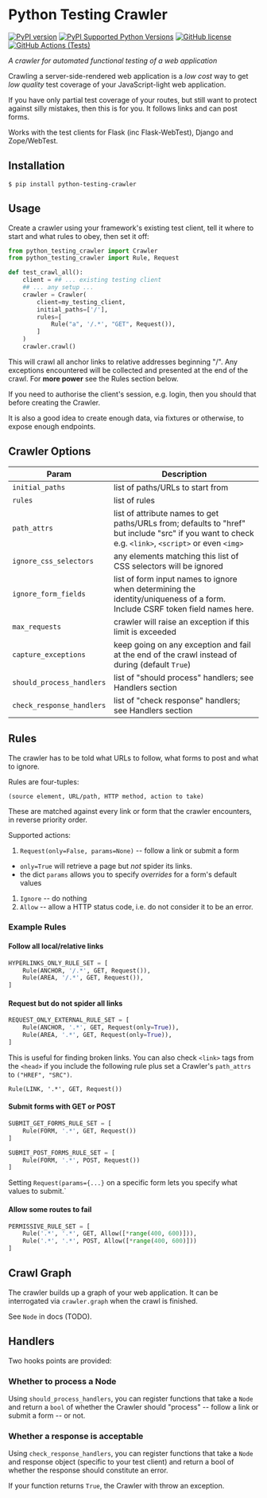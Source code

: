 # Python Testing Crawler
[![PyPI version](https://badge.fury.io/py/python-testing-crawler.svg)](https://badge.fury.io/py/python-testing-crawler)
[![PyPI Supported Python Versions](https://img.shields.io/pypi/pyversions/python-testing-crawler.svg)](https://pypi.python.org/pypi/python-testing-crawler/)
[![GitHub license](https://img.shields.io/github/license/python-testing-crawler/python-testing-crawler)](https://github.com/python-testing-crawler/python-testing-crawler/blob/master/LICENSE.txt)
[![GitHub Actions (Tests)](https://github.com/python-testing-crawler/python-testing-crawler/workflows/Tests/badge.svg)](https://github.com/python-testing-crawler/python-testing-crawler)

_A crawler for automated functional testing of a web application_

Crawling a server-side-rendered web application is a _low cost_ way to get _low quality_ test coverage of your JavaScript-light web application.

If you have only partial test coverage of your routes, but still want to protect against silly mistakes, then this is for you. It follows links and can post forms.

Works with the test clients for Flask (inc Flask-WebTest), Django and Zope/WebTest.

## Installation

```
$ pip install python-testing-crawler
```

## Usage

Create a crawler using your framework's existing test client, tell it where to start and what rules to obey, then set it off:

```python
from python_testing_crawler import Crawler
from python_testing_crawler import Rule, Request

def test_crawl_all():
    client = ## ... existing testing client
    ## ... any setup ...
    crawler = Crawler(
        client=my_testing_client,
        initial_paths=['/'],
        rules=[
            Rule("a", '/.*', "GET", Request()),
        ]
    )
    crawler.crawl()
```

This will crawl all anchor links to relative addresses beginning "/". Any exceptions encountered will be collected and presented at the end of the crawl. For **more power** see the Rules section below.

If you need to authorise the client's session, e.g. login, then you should that before creating the Crawler.

It is also a good idea to create enough data, via fixtures or otherwise, to expose enough endpoints.

## Crawler Options

| Param | Description |
| --- | --- |
| `initial_paths` |  list of paths/URLs to start from
| `rules` | list of rules
| `path_attrs` | list of attribute names to get paths/URLs from; defaults to "href" but include "src" if you want to check e.g. `<link>`, `<script>` or even `<img>`
| `ignore_css_selectors` |any elements matching this list of CSS selectors will be ignored
| `ignore_form_fields` | list of form input names to ignore when determining the identity/uniqueness of a form. Include CSRF token field names here.
| `max_requests` | crawler will raise an exception if this limit is exceeded
| `capture_exceptions` | keep going on any exception and fail at the end of the crawl instead of during (default `True`)
| `should_process_handlers` | list of "should process" handlers; see Handlers section
| `check_response_handlers` | list of "check response" handlers; see Handlers section

## Rules

The crawler has to be told what URLs to follow, what forms to post and what to ignore.

Rules are four-tuples:

```(source element, URL/path, HTTP method, action to take)```

These are matched against every link or form that the crawler encounters, in reverse priority order.

Supported actions:

1. `Request(only=False, params=None)` -- follow a link or submit a form
  * `only=True` will retrieve a page but _not_ spider its links.
  * the dict `params` allows you to specify _overrides_ for a form's default values
1. `Ignore` -- do nothing
1. `Allow` -- allow a HTTP status code, i.e. do not consider it to be an error.


### Example Rules

#### Follow all local/relative links

```python
HYPERLINKS_ONLY_RULE_SET = [
    Rule(ANCHOR, '/.*', GET, Request()),
    Rule(AREA, '/.*', GET, Request()),
]
```

#### Request but do not spider all links

```python
REQUEST_ONLY_EXTERNAL_RULE_SET = [
    Rule(ANCHOR, '.*', GET, Request(only=True)),
    Rule(AREA, '.*', GET, Request(only=True)),
]
```

This is useful for finding broken links.  You can also check `<link>` tags from the `<head>` if you include the following rule plus set a Crawler's `path_attrs` to `("HREF", "SRC")`.

```Rule(LINK, '.*', GET, Request())```

#### Submit forms with GET or POST

```python
SUBMIT_GET_FORMS_RULE_SET = [
    Rule(FORM, '.*', GET, Request())
]

SUBMIT_POST_FORMS_RULE_SET = [
    Rule(FORM, '.*', POST, Request())
]
```

Setting `Request(params={...}` on a specific form lets you specify what values to submit.`

#### Allow some routes to fail

```python
PERMISSIVE_RULE_SET = [
    Rule('.*', '.*', GET, Allow([*range(400, 600)])),
    Rule('.*', '.*', POST, Allow([*range(400, 600)]))
]
```

## Crawl Graph

The crawler builds up a graph of your web application. It can be interrogated via `crawler.graph` when the crawl is finished.

See `Node` in docs (TODO).

## Handlers

Two hooks points are provided:

### Whether to process a Node

Using `should_process_handlers`, you can register functions that take a `Node` and return a `bool` of whether the Crawler should "process" -- follow a link or submit a form -- or not.

### Whether a response is acceptable

Using `check_response_handlers`, you can register functions that take a `Node` and response object (specific to your test client) and return a bool of whether the response should constitute an error.

If your function returns `True`, the Crawler with throw an exception.
